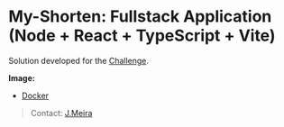# My-Shorten: Fullstack Application (Node + React + TypeScript + Vite)

Solution developed for the [Challenge](https://robertoumbelino.notion.site/FW7-Challenge-3255b6dc8d5b48a187ea95cc02fdd39f).

**Image:**

- [Docker](https://hub.docker.com/repository/docker/jmeiradev/)

> Contact: [J.Meira](https://github.com/J-Meira)
